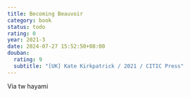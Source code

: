 ```yaml
---
title: Becoming Beauvoir
category: book
status: todo
rating: 0
year: 2021-3
date: 2024-07-27 15:52:50+08:00
douban:
  rating: 9
  subtitle: "[UK] Kate Kirkpatrick / 2021 / CITIC Press"
---
```


Via tw hayami

